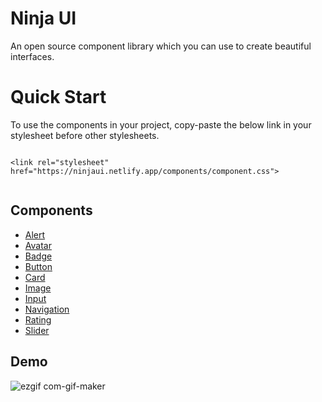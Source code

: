 
# Ninja UI

An open source component library which you can use to create beautiful interfaces.

# Quick Start
To use the components in your project, copy-paste the below link in your stylesheet before other stylesheets.


```

<link rel="stylesheet" href="https://ninjaui.netlify.app/components/component.css"> 


```


## Components

 - [Alert](https://ninjaui.netlify.app/components/alert/alert.html)
 - [Avatar](https://ninjaui.netlify.app/components/avatar/avatar.html)
 - [Badge](https://ninjaui.netlify.app/components/badge/badge.html)
 - [Button](https://ninjaui.netlify.app/components/button/button.html)
 - [Card](https://ninjaui.netlify.app/components/card/card.html)
 - [Image](https://ninjaui.netlify.app/components/image/image.html)
 - [Input](https://ninjaui.netlify.app/components/input/input.html)
 - [Navigation](https://ninjaui.netlify.app/components/navigation/navigation.html)
 - [Rating](https://ninjaui.netlify.app/components/rating/rating.html)
 - [Slider](https://ninjaui.netlify.app/components/slider/slider.html)

## Demo

![ezgif com-gif-maker](https://user-images.githubusercontent.com/80173512/155062858-4bd9ab4d-e5f6-418d-bfd1-dcc2a8aad56d.gif)

